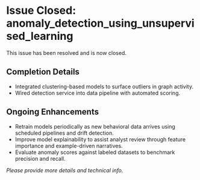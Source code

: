 # Issue Closed: anomaly_detection_using_unsupervised_learning

This issue has been resolved and is now closed.

## Completion Details
- Integrated clustering-based models to surface outliers in graph activity.
- Wired detection service into data pipeline with automated scoring.

## Ongoing Enhancements
- Retrain models periodically as new behavioral data arrives using scheduled pipelines and drift detection.
- Improve model explainability to assist analyst review through feature importance and example-driven narratives.
- Evaluate anomaly scores against labeled datasets to benchmark precision and recall.

*Please provide more details and technical info.*
